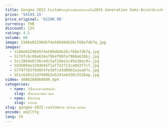 ```yaml
---
title: Gongma 2022 Customรถอุปกรณ์ตกแต่งภายใน10th Generation Semi-Accordการปรับเปลี่ยนเสียงอัพเกรดA-Pillarทวีตเตอร์
price: '54193.15'
price_original: '62290.98'
currency: THB
discount: 13%
rating: 4.5
volume: 60
image: S106e03290d5f4e589d84b26cf68efdb7q.jpg
images:
  - S106e03290d5f4e589d84b26cf68efdb7q.jpg
  - S17dfc6c89e634a79b4f00fa7960a61bbj.jpg
  - Scc1864eb736c4dc5af2dee1c45e30ec9v.jpg
  - Sd3b004a3284045f1af722713ca0d3f7cf.jpg
  - S7797f83f9d854fe58fc43d00b3a1ea07s.jpg
  - S51c610121d7440b2a5241ebd38c5528ap.jpg
video: 4000268064689.mp4
categories:
  - name: กีฬาและความบันเทิง
    slug: ฬาและความบ-นเท
  - name: ขี่จักรยาน
    slug: กรยาน
slug: gongma-2022-customรถอ-ปกรณ-ตกแต
encode: om2ltTg
lang: th
---
```

  